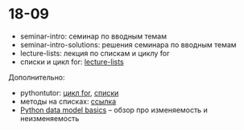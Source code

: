 # 18-09

* seminar-intro: семинар по вводным темам
* seminar-intro-solutions: решения семинара по вводным темам
* lecture-lists: лекция по спискам и циклу for
* списки и цикл for: [lecture-lists](https://nbviewer.jupyter.org/github/allatambov/pydat19-ap/blob/master/18-04/lecture-lists.ipynb)

Дополнительно:

* pythontutor: [цикл for](http://pythontutor.ru/lessons/for_loop/), [списки](http://pythontutor.ru/lessons/lists/)
* методы на списках: [ссылка](https://nbviewer.jupyter.org/github/allatambov/Py-programming-3/blob/master/20-04/Lists-methods.ipynb)
* [Python data model basics](https://notebooks.azure.com/anon-zsh7oq/libraries/123456789/html/class_3.ipynb) – обзор про изменяемость и неизменяемость
